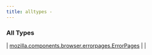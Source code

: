```yaml
---
title: alltypes - 
---
```


### All Types

| [mozilla.components.browser.errorpages.ErrorPages](../mozilla.components.browser.errorpages/-error-pages/index.html) |  |

